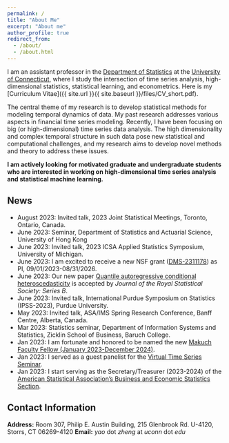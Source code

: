 ```yaml
---
permalink: /
title: "About Me"
excerpt: "About me"
author_profile: true
redirect_from: 
  - /about/
  - /about.html
---
```


I am an assistant professor in the [Department of Statistics](https://statistics.uconn.edu/) at the [University of Connecticut](https://uconn.edu/), where I study the intersection of time series analysis, high-dimensional statistics, statistical learning, and econometrics. Here is my [Curriculum Vitae]({{ site.url }}{{ site.baseurl }}/files/CV_short.pdf).

The central theme of my research is to develop statistical methods for modeling temporal dynamics of data. My past research addresses various aspects in financial time series modeling. Recently, I have been focusing on big (or high-dimensional) time series data analysis. The high dimensionality and complex temporal structure in such data pose new statistical and computational challenges, and my research aims to develop novel methods and theory to address these issues.

**I am actively looking for motivated graduate and undergraduate students who are interested in working on high-dimensional time series analysis and statistical machine learning.**


## News

- August 2023: Invited talk, 2023 Joint Statistical Meetings, Toronto, Ontario, Canada.
- June 2023: Seminar, Department of Statistics and Actuarial Science, University of Hong Kong
- June 2023: Invited talk, 2023 ICSA Applied Statistics Symposium, University of
  Michigan.
- June 2023: I am excited to receive a new NSF grant ([DMS-2311178](https://www.nsf.gov/awardsearch/showAward?AWD_ID=2311178)) as PI, 09/01/2023-08/31/2026.
- June 2023: Our new paper [Quantile autoregressive conditional heteroscedasticity](https://arxiv.org/abs/2306.08794) is accepted by *Journal of the Royal Statistical Society: Series B*. 
- June 2023: Invited talk, International Purdue Symposium on Statistics
  (IPSS-2023), Purdue University.
- May 2023: Invited talk, ASA/IMS Spring Research Conference, Banff Centre, Alberta, Canada.
- Mar 2023: Statistics seminar, Department of Information Systems and Statistics, Zicklin School of Business, Baruch College.
- Jan 2023: I am fortunate and honored to be named the new [Makuch Faculty Fellow (January 2023-December 2024)](https://clas.uconn.edu/faculty-staff/endowed-chairs/#makuch).
- Jan 2023: I served as a guest panelist for the [Virtual Time Series Seminar](https://sites.google.com/view/vtss/).
- Jan 2023: I start serving as the Secretary/Treasurer (2023-2024) of the [American Statistical Association’s Business and Economic Statistics Section](https://community.amstat.org/businessandeconomicstatisticssection/home).


## Contact Information

**Address:**  Room 307, Philip E. Austin Building, 215 Glenbrook Rd. U-4120, Storrs, CT 06269-4120
**Email:**  *yao* dot *zheng* at *uconn* dot *edu*

